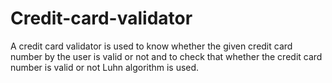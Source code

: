 # Credit-card-validator
A credit card validator is used to know whether the given credit card number by the user is valid or not and to check that whether the credit card number is valid or not Luhn algorithm is used.
